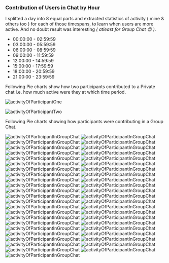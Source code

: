 ### Contribution of Users in Chat by Hour
I splitted a day into 8 equal parts and extracted statistics of activity ( mine & others too ) for each of those timespans, to learn when users are more active. And no doubt result was interesting _( atleast for Group Chat :wink: )_.

- 00:00:00 - 02:59:59
- 03:00:00 - 05:59:59
- 06:00:00 - 08:59:59
- 09:00:00 - 11:59:59
- 12:00:00 - 14:59:59
- 15:00:00 - 17:59:59
- 18:00:00 - 20:59:59
- 21:00:00 - 23:59:59

Following Pie charts show how two participants contributed to a Private chat i.e. how much active were they at which time period.

![activityOfParticipantOne](../plots/contributionInPrivateChatOf*******oyByHour.png)

![activityOfParticipantTwo](../plots/contributionInPrivateChatOf******************atty_\)ByHour.png)

Following Pie charts showing how participants were contributing in a Group Chat.

![activityOfParticipantInGroupChat](../plots/contributionInGroupChatOf************SS\)ByHour.png)
![activityOfParticipantInGroupChat](../plots/contributionInGroupChatOf************597ByHour.png)
![activityOfParticipantInGroupChat](../plots/contributionInGroupChatOf************377ByHour.png)
![activityOfParticipantInGroupChat](../plots/contributionInGroupChatOf************965ByHour.png)
![activityOfParticipantInGroupChat](../plots/contributionInGroupChatOf************316ByHour.png)
![activityOfParticipantInGroupChat](../plots/contributionInGroupChatOf************895ByHour.png)
![activityOfParticipantInGroupChat](../plots/contributionInGroupChatOf************494ByHour.png)
![activityOfParticipantInGroupChat](../plots/contributionInGroupChatOf************013ByHour.png)
![activityOfParticipantInGroupChat](../plots/contributionInGroupChatOf*************CSS\)ByHour.png)
![activityOfParticipantInGroupChat](../plots/contributionInGroupChatOf**********749ByHour.png)
![activityOfParticipantInGroupChat](../plots/contributionInGroupChatOf************858ByHour.png)
![activityOfParticipantInGroupChat](../plots/contributionInGroupChatOf*********SS\)ByHour.png)
![activityOfParticipantInGroupChat](../plots/contributionInGroupChatOf************537ByHour.png)
![activityOfParticipantInGroupChat](../plots/contributionInGroupChatOf************334ByHour.png)
![activityOfParticipantInGroupChat](../plots/contributionInGroupChatOf************422ByHour.png)
![activityOfParticipantInGroupChat](../plots/contributionInGroupChatOf************058ByHour.png)
![activityOfParticipantInGroupChat](../plots/contributionInGroupChatOf*************8347ByHour.png)
![activityOfParticipantInGroupChat](../plots/contributionInGroupChatOf************456ByHour.png)
![activityOfParticipantInGroupChat](../plots/contributionInGroupChatOf************4775ByHour.png)
![activityOfParticipantInGroupChat](../plots/contributionInGroupChatOf************181ByHour.png)
![activityOfParticipantInGroupChat](../plots/contributionInGroupChatOf************691ByHour.png)
![activityOfParticipantInGroupChat](../plots/contributionInGroupChatOf************459ByHour.png)
![activityOfParticipantInGroupChat](../plots/contributionInGroupChatOf************093ByHour.png)
![activityOfParticipantInGroupChat](../plots/contributionInGroupChatOf************979ByHour.png)
![activityOfParticipantInGroupChat](../plots/contributionInGroupChatOf************697ByHour.png)
![activityOfParticipantInGroupChat](../plots/contributionInGroupChatOf************183ByHour.png)
![activityOfParticipantInGroupChat](../plots/contributionInGroupChatOf************502ByHour.png)
![activityOfParticipantInGroupChat](../plots/contributionInGroupChatOf************606ByHour.png)
![activityOfParticipantInGroupChat](../plots/contributionInGroupChatOf*******oyByHour.png)
![activityOfParticipantInGroupChat](../plots/contributionInGroupChatOf************849ByHour.png)
![activityOfParticipantInGroupChat](../plots/contributionInGroupChatOf************116ByHour.png)
![activityOfParticipantInGroupChat](../plots/contributionInGroupChatOf************CSS\)ByHour.png)
![activityOfParticipantInGroupChat](../plots/contributionInGroupChatOf************421ByHour.png)
![activityOfParticipantInGroupChat](../plots/contributionInGroupChatOf************848ByHour.png)
![activityOfParticipantInGroupChat](../plots/contributionInGroupChatOf************963ByHour.png)
![activityOfParticipantInGroupChat](../plots/contributionInGroupChatOf************2_78ByHour.png)
![activityOfParticipantInGroupChat](../plots/contributionInGroupChatOf************051ByHour.png)
![activityOfParticipantInGroupChat](../plots/contributionInGroupChatOf*********S\)ByHour.png)
![activityOfParticipantInGroupChat](../plots/contributionInGroupChatOf************454ByHour.png)
![activityOfParticipantInGroupChat](../plots/contributionInGroupChatOf************877ByHour.png)
![activityOfParticipantInGroupChat](../plots/contributionInGroupChatOf************592ByHour.png)
![activityOfParticipantInGroupChat](../plots/contributionInGroupChatOf************203ByHour.png)
![activityOfParticipantInGroupChat](../plots/contributionInGroupChatOf************425ByHour.png)
![activityOfParticipantInGroupChat](../plots/contributionInGroupChatOf************382ByHour.png)
![activityOfParticipantInGroupChat](../plots/contributionInGroupChatOf************669ByHour.png)
